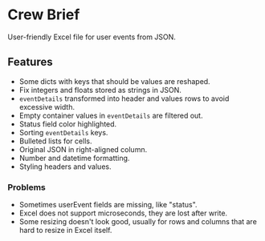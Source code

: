 # Crew Brief

User-friendly Excel file for user events from JSON.

## Features

- Some dicts with keys that should be values are reshaped.
- Fix integers and floats stored as strings in JSON.
- `eventDetails` transformed into header and values rows to avoid excessive width.
- Empty container values in `eventDetails` are filtered out.
- Status field color highlighted.
- Sorting `eventDetails` keys.
- Bulleted lists for cells.
- Original JSON in right-aligned column.
- Number and datetime formatting.
- Styling headers and values.

### Problems

- Sometimes userEvent fields are missing, like "status".
- Excel does not support microseconds, they are lost after write.
- Some resizing doesn't look good, usually for rows and columns that are hard to resize in Excel itself.
